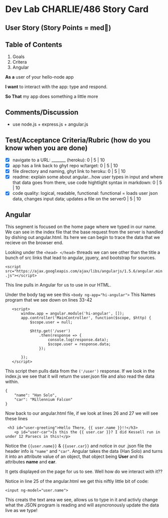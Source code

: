 # Dev Lab CHARLIE/486 Story Card 

## User Story (Story Points = med👕) 

## Table of Contents

1. Goals
2. Critera
3. Angular
   

**As a** user of your hello-node app

**I want** to interact with the app: type and respond. 

**So That** my app does something a little more

## Comments/Discussion
- use node.js + express.js + angular.js

## Test/Acceptance Criteria/Rubric (how do you know when you are done) 

- [x] navigate to a URL: _______ (heroku): 0 | 5 | 10
- [x] app has a  link back to ghyt repo w/target: 0 | 5 | 10
- [x] file directory and naming, ghyt link to heroku: 0 | 5 | 10 
- [x] readme: explain some about angular...how user types in input and where that data goes from there, use code hightlight syntax in markdown: 0 | 5 | 10 
- [x] code quality: logical, readable, functional: functional = loads user json data, changes input data; updates a file on the server0 | 5 | 10  

## Angular
This segment is focused on the home page where we typed in our name. We can see in the index file that the base request from the server is handled by dishing out angular.html. Its here we can begin to trace the data that we recieve on the browser end. 

Looking under the `<head> </head>` threads we can see other than the title a bunch of src links that lead to angular, jquery, and bootstrap for sources. 

`<script src="https://ajax.googleapis.com/ajax/libs/angularjs/1.5.6/angular.min.js"></script>`

This line pulls in Angular for us to use in our HTML. 

Under the body tag we see this `<body ng-app="hi-angular">` This Names program that we see down on lines 33-42 

 ```
    <script>
        window.app = angular.module('hi-angular', []);
        app.controller('MainController', function($scope, $http) {
            $scope.user = null;

            $http.get('/user')
                .then(response => {
                    console.log(response.data);
                    $scope.user = response.data;
                });

        });
    </script>
```
 
This script then pulls data from the `('/user')` response. If we look in the index.js we see that it will return the user.json file and also read the data within. 

```
{
    "name": "Han Solo",
    "car": "Millennium Falcon"
}
```

Now back to our angular.html file, if we look at lines 26 and 27 we will see these lines

```
 <h3 id="user-greeting">Hello There, {{ user.name }}!!</h3>
    <p id="user-car">Is this the {{ user.car }}? I did Kessell run in under 12 Parsecs in this!</p>
```
Notice the  `{{user.name}}` & `{{user.car}}` and notice in our .json file the header info is `"name"` and `"car"`. Angular takes the data (Han Solo) and turns it into an attribute value of an object, that object being **User** and its attributes **name** and **car**.

It gets displayed on the page for us to see. Well how do we interact with it??

Notice in line 25 of the angular.html we get this niftly little bit of code:

`<input ng-model="user.name">`

This creats the text area we see, allows us to type in it and activly change what the JSON program is reading and will asyncronously update the data live as we type!